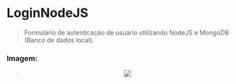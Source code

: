 # LoginNodeJS
 
> Formulário de autenticação de usuário utilizando NodeJS e MongoDB (Banco de dados local). 

### Imagem: 

> <div align="center"> <img src="https://user-images.githubusercontent.com/99764860/183435910-a7b4622d-a380-4a59-a5a2-b9c3e08e5e39.png" widht="600px"/> </div>
